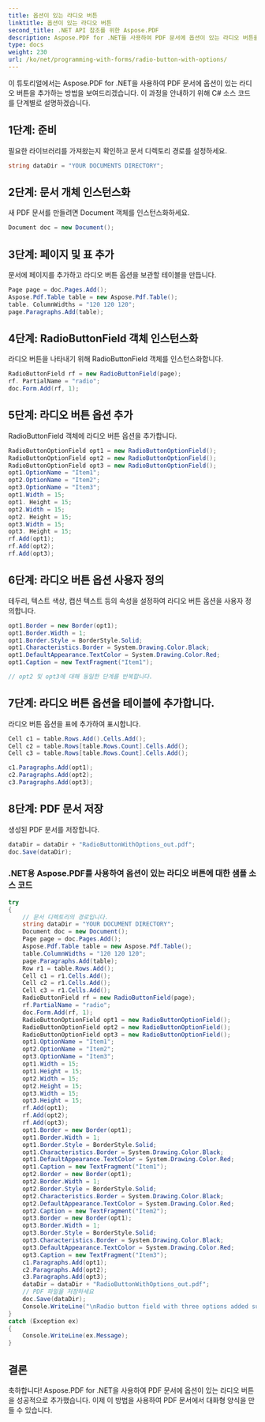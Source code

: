 ```yaml
---
title: 옵션이 있는 라디오 버튼
linktitle: 옵션이 있는 라디오 버튼
second_title: .NET API 참조를 위한 Aspose.PDF
description: Aspose.PDF for .NET을 사용하여 PDF 문서에 옵션이 있는 라디오 버튼을 쉽게 추가할 수 있습니다.
type: docs
weight: 230
url: /ko/net/programming-with-forms/radio-button-with-options/
---
```


이 튜토리얼에서는 Aspose.PDF for .NET을 사용하여 PDF 문서에 옵션이 있는 라디오 버튼을 추가하는 방법을 보여드리겠습니다. 이 과정을 안내하기 위해 C# 소스 코드를 단계별로 설명하겠습니다.

## 1단계: 준비

필요한 라이브러리를 가져왔는지 확인하고 문서 디렉토리 경로를 설정하세요.

```csharp
string dataDir = "YOUR DOCUMENTS DIRECTORY";
```

## 2단계: 문서 개체 인스턴스화

새 PDF 문서를 만들려면 Document 객체를 인스턴스화하세요.

```csharp
Document doc = new Document();
```

## 3단계: 페이지 및 표 추가

문서에 페이지를 추가하고 라디오 버튼 옵션을 보관할 테이블을 만듭니다.

```csharp
Page page = doc.Pages.Add();
Aspose.Pdf.Table table = new Aspose.Pdf.Table();
table. ColumnWidths = "120 120 120";
page.Paragraphs.Add(table);
```

## 4단계: RadioButtonField 객체 인스턴스화

라디오 버튼을 나타내기 위해 RadioButtonField 객체를 인스턴스화합니다.

```csharp
RadioButtonField rf = new RadioButtonField(page);
rf. PartialName = "radio";
doc.Form.Add(rf, 1);
```

## 5단계: 라디오 버튼 옵션 추가

RadioButtonField 객체에 라디오 버튼 옵션을 추가합니다.

```csharp
RadioButtonOptionField opt1 = new RadioButtonOptionField();
RadioButtonOptionField opt2 = new RadioButtonOptionField();
RadioButtonOptionField opt3 = new RadioButtonOptionField();
opt1.OptionName = "Item1";
opt2.OptionName = "Item2";
opt3.OptionName = "Item3";
opt1.Width = 15;
opt1. Height = 15;
opt2.Width = 15;
opt2. Height = 15;
opt3.Width = 15;
opt3. Height = 15;
rf.Add(opt1);
rf.Add(opt2);
rf.Add(opt3);
```

## 6단계: 라디오 버튼 옵션 사용자 정의

테두리, 텍스트 색상, 캡션 텍스트 등의 속성을 설정하여 라디오 버튼 옵션을 사용자 정의합니다.

```csharp
opt1.Border = new Border(opt1);
opt1.Border.Width = 1;
opt1.Border.Style = BorderStyle.Solid;
opt1.Characteristics.Border = System.Drawing.Color.Black;
opt1.DefaultAppearance.TextColor = System.Drawing.Color.Red;
opt1.Caption = new TextFragment("Item1");

// opt2 및 opt3에 대해 동일한 단계를 반복합니다.

```

## 7단계: 라디오 버튼 옵션을 테이블에 추가합니다.

라디오 버튼 옵션을 표에 추가하여 표시합니다.

```csharp
Cell c1 = table.Rows.Add().Cells.Add();
Cell c2 = table.Rows[table.Rows.Count].Cells.Add();
Cell c3 = table.Rows[table.Rows.Count].Cells.Add();

c1.Paragraphs.Add(opt1);
c2.Paragraphs.Add(opt2);
c3.Paragraphs.Add(opt3);
```

## 8단계: PDF 문서 저장

생성된 PDF 문서를 저장합니다.

```csharp
dataDir = dataDir + "RadioButtonWithOptions_out.pdf";
doc.Save(dataDir);
```

### .NET용 Aspose.PDF를 사용하여 옵션이 있는 라디오 버튼에 대한 샘플 소스 코드 
```csharp
try
{
	// 문서 디렉토리의 경로입니다.
	string dataDir = "YOUR DOCUMENT DIRECTORY";
	Document doc = new Document();
	Page page = doc.Pages.Add();
	Aspose.Pdf.Table table = new Aspose.Pdf.Table();
	table.ColumnWidths = "120 120 120";
	page.Paragraphs.Add(table);
	Row r1 = table.Rows.Add();
	Cell c1 = r1.Cells.Add();
	Cell c2 = r1.Cells.Add();
	Cell c3 = r1.Cells.Add();
	RadioButtonField rf = new RadioButtonField(page);
	rf.PartialName = "radio";
	doc.Form.Add(rf, 1);
	RadioButtonOptionField opt1 = new RadioButtonOptionField();
	RadioButtonOptionField opt2 = new RadioButtonOptionField();
	RadioButtonOptionField opt3 = new RadioButtonOptionField();
	opt1.OptionName = "Item1";
	opt2.OptionName = "Item2";
	opt3.OptionName = "Item3";
	opt1.Width = 15;
	opt1.Height = 15;
	opt2.Width = 15;
	opt2.Height = 15;
	opt3.Width = 15;
	opt3.Height = 15;
	rf.Add(opt1);
	rf.Add(opt2);
	rf.Add(opt3);
	opt1.Border = new Border(opt1);
	opt1.Border.Width = 1;
	opt1.Border.Style = BorderStyle.Solid;
	opt1.Characteristics.Border = System.Drawing.Color.Black;
	opt1.DefaultAppearance.TextColor = System.Drawing.Color.Red;
	opt1.Caption = new TextFragment("Item1");
	opt2.Border = new Border(opt1);
	opt2.Border.Width = 1;
	opt2.Border.Style = BorderStyle.Solid;
	opt2.Characteristics.Border = System.Drawing.Color.Black;
	opt2.DefaultAppearance.TextColor = System.Drawing.Color.Red;
	opt2.Caption = new TextFragment("Item2");
	opt3.Border = new Border(opt1);
	opt3.Border.Width = 1;
	opt3.Border.Style = BorderStyle.Solid;
	opt3.Characteristics.Border = System.Drawing.Color.Black;
	opt3.DefaultAppearance.TextColor = System.Drawing.Color.Red;
	opt3.Caption = new TextFragment("Item3");
	c1.Paragraphs.Add(opt1);
	c2.Paragraphs.Add(opt2);
	c3.Paragraphs.Add(opt3);
	dataDir = dataDir + "RadioButtonWithOptions_out.pdf";
	// PDF 파일을 저장하세요
	doc.Save(dataDir);
	Console.WriteLine("\nRadio button field with three options added successfully.\nFile saved at " + dataDir);
}
catch (Exception ex)
{
	Console.WriteLine(ex.Message);
}
```

## 결론

축하합니다! Aspose.PDF for .NET을 사용하여 PDF 문서에 옵션이 있는 라디오 버튼을 성공적으로 추가했습니다. 이제 이 방법을 사용하여 PDF 문서에서 대화형 양식을 만들 수 있습니다.